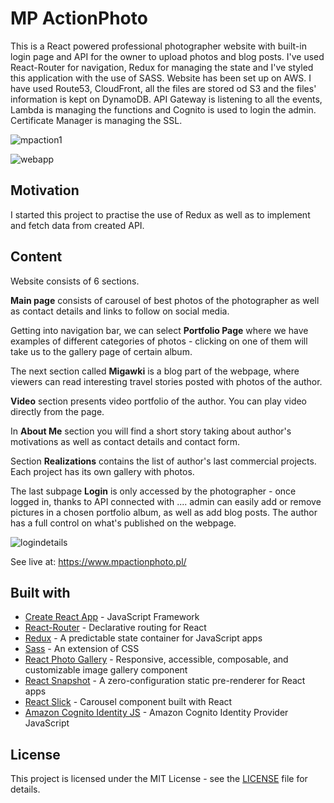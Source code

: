 # MP ActionPhoto

This is a React powered professional photographer website with built-in login page and API for the owner to upload photos and blog posts.
I've used React-Router for navigation, Redux for managing the state and I've styled this application with the use of SASS. Website has been set up on AWS. I have used Route53, CloudFront, all the files are stored od S3 and the files' information is kept on DynamoDB. API Gateway is listening to all the events, Lambda is managing the functions and Cognito is used to login the admin. Certificate Manager is managing the SSL.  

![mpaction1](https://user-images.githubusercontent.com/67587804/99002964-9c460780-253d-11eb-9323-8f624d9aebb8.png)

![webapp](https://user-images.githubusercontent.com/67587804/99846521-c2d7f400-2b76-11eb-83b0-6fa3b62747a6.png)

## Motivation

I started this project to practise the use of Redux as well as to implement and fetch data from created API. 

## Content

Website consists of 6 sections. 

**Main page** consists of carousel of best photos of the photographer as well as contact details and links to follow on social media. 

Getting into navigation bar, we can select **Portfolio Page** where we have examples of different categories of photos - clicking on one of them will take us to the gallery page of certain album. 

The next section called **Migawki** is a blog part of the webpage, where viewers can read interesting travel stories posted with photos of the author.

**Video** section presents video portfolio of the author. You can play video directly from the page. 

In **About Me** section you will find a short story taking about author's motivations as well as contact details and contact form. 

Section **Realizations** contains the list of author's last commercial projects. Each project has its own gallery with photos. 

The last subpage **Login** is only accessed by the photographer - once logged in, thanks to API connected with .... admin can easily add or remove pictures in a chosen portfolio album, as well as add blog posts. The author has a full control on what's published on the webpage.

![logindetails](https://user-images.githubusercontent.com/67587804/99078222-52e9cc80-25be-11eb-8066-63972ced365f.png)

See live at: https://www.mpactionphoto.pl/

## Built with

- [Create React App](https://github.com/facebook/create-react-app) - JavaScript Framework
- [React-Router](https://github.com/ReactTraining/react-router) - Declarative routing for React
- [Redux](https://redux.js.org/) - A predictable state container for JavaScript apps
- [Sass](https://github.com/sass/sass) - An extension of CSS
- [React Photo Gallery](https://www.npmjs.com/package/react-photo-gallery) - Responsive, accessible, composable, and customizable image gallery component
- [React Snapshot](https://www.npmjs.com/package/react-snapshot) - A zero-configuration static pre-renderer for React apps
- [React Slick](https://www.npmjs.com/package/react-slick) - Carousel component built with React
- [Amazon Cognito Identity JS](https://www.npmjs.com/package/amazon-cognito-identity-js) - Amazon Cognito Identity Provider JavaScript 

## License

This project is licensed under the MIT License - see the [LICENSE](LICENSE) file for details.
